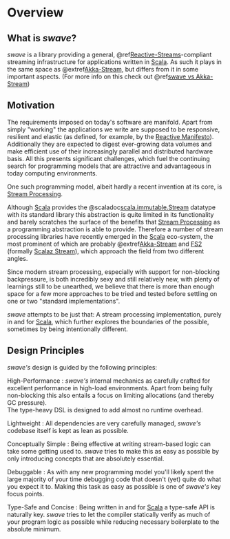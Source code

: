 Overview
========

What is *swave*?
----------------

*swave* is a library providing a general, @ref[Reactive-Streams](reactive-streams.md)-compliant streaming infrastructure for applications
written in [Scala]. As such it plays in the same space as @extref[Akka-Stream], but differs from it in some important
aspects. (For more info on this check out @ref[swave vs Akka-Stream](swave-vs-akka-stream.md))

           
Motivation
----------

The requirements imposed on today's software are manifold. Apart from simply "working" the applications we write are
supposed to be responsive, resilient and elastic (as defined, for example, by the [Reactive Manifesto]).
Additionally they are expected to digest ever-growing data volumes and make efficient use of their increasingly parallel
and distributed hardware basis.
All this presents significant challenges, which fuel the continuing search for programming models that are attractive
and advantageous in today computing environments.

One such programming model, albeit hardly a recent invention at its core, is [Stream Processing].

Although [Scala] provides the @scaladoc[scala.immutable.Stream](scala.immutable.Stream) datatype with its standard
library this abstraction is quite limited in its functionality and barely scratches the surface of the benefits that
[Stream Processing] as a programming abstraction is able to provide.
Therefore a number of stream processing libraries have recently emerged in the [Scala] eco-system, the most prominent
of which are probably @extref[Akka-Stream] and [FS2] (formally [Scalaz Stream]), which approach the field from two
different angles.

Since modern stream processing, especially with support for non-blocking backpressure, is both incredibly sexy
and still relatively new, with plenty of learnings still to be unearthed, we believe that there is more than enough
space for a few more approaches to be tried and tested before settling on one or two "standard implementations".
    
*swave* attempts to be just that: A stream processing implementation, purely in and for [Scala], which further explores
the boundaries of the possible, sometimes by being intentionally different.
 
 
Design Principles
-----------------

*swave's* design is guided by the following principles:

High-Performance
: *swave's* internal mechanics as carefully crafted for excellent performance in high-load environments. Apart from
  being fully non-blocking this also entails a focus on limiting allocations (and thereby GC pressure).  
  The type-heavy DSL is designed to add almost no runtime overhead.
  
Lightweight
: All dependencies are very carefully managed, *swave's* codebase itself is kept as lean as possible.

Conceptually Simple
: Being effective at writing stream-based logic can take some getting used to. *swave* tries to make this as easy as
  possible by only introducing concepts that are absolutely essential.  

Debuggable
: As with any new programming model you'll likely spent the large majority of your time debugging code that doesn't
  (yet) quite do what you expect it to. Making this task as easy as possible is one of *swave's* key focus points.

Type-Safe and Concise
: Being written in and for [Scala] a type-safe API is naturally key. *swave* tries to let the compiler statically verify
  as much of your program logic as possible while reducing necessary boilerplate to the absolute minimum. 

  [Scala]: http://www.scala-lang.org/
  [Akka-Stream]: akka:stream/index
  [Reactive Manifesto]: http://www.reactivemanifesto.org/
  [Stream Processing]: https://en.wikipedia.org/wiki/Stream_processing 
  [FS2]: https://github.com/functional-streams-for-scala/fs2
  [Scalaz Stream]: https://github.com/scalaz/scalaz-stream